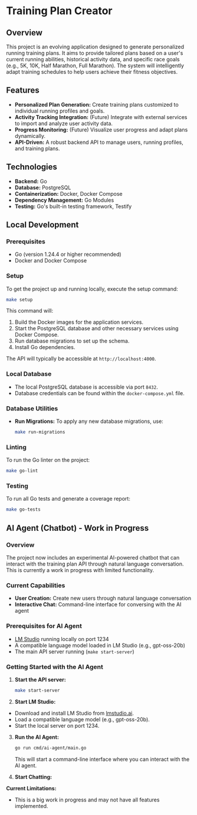 # Training Plan Creator

## Overview
This project is an evolving application designed to generate personalized running training plans. It aims to provide tailored plans based on a user's current running abilities, historical activity data, and specific race goals (e.g., 5K, 10K, Half Marathon, Full Marathon). The system will intelligently adapt training schedules to help users achieve their fitness objectives.

## Features
- **Personalized Plan Generation:** Create training plans customized to individual running profiles and goals.
- **Activity Tracking Integration:** (Future) Integrate with external services to import and analyze user activity data.
- **Progress Monitoring:** (Future) Visualize user progress and adapt plans dynamically.
- **API-Driven:** A robust backend API to manage users, running profiles, and training plans.

## Technologies
- **Backend:** Go
- **Database:** PostgreSQL
- **Containerization:** Docker, Docker Compose
- **Dependency Management:** Go Modules
- **Testing:** Go's built-in testing framework, Testify

## Local Development

### Prerequisites
- Go (version 1.24.4 or higher recommended)
- Docker and Docker Compose

### Setup
To get the project up and running locally, execute the setup command:
```bash
make setup
```
This command will:
1.  Build the Docker images for the application services.
2.  Start the PostgreSQL database and other necessary services using Docker Compose.
3.  Run database migrations to set up the schema.
4.  Install Go dependencies.

The API will typically be accessible at `http://localhost:4000`.

### Local Database
- The local PostgreSQL database is accessible via port `8432`.
- Database credentials can be found within the `docker-compose.yml` file.

### Database Utilities
- **Run Migrations:** To apply any new database migrations, use:
  ```bash
  make run-migrations
  ```

### Linting
To run the Go linter on the project:
```bash
make go-lint
```

### Testing
To run all Go tests and generate a coverage report:
```bash
make go-tests
```

## AI Agent (Chatbot) - Work in Progress

### Overview
The project now includes an experimental AI-powered chatbot that can interact with the training plan API through natural language conversation. This is currently a work in progress with limited functionality.

### Current Capabilities
- **User Creation:** Create new users through natural language conversation
- **Interactive Chat:** Command-line interface for conversing with the AI agent

### Prerequisites for AI Agent
- [LM Studio](https://lmstudio.ai/) running locally on port 1234
- A compatible language model loaded in LM Studio (e.g., gpt-oss-20b)
- The main API server running (`make start-server`)

### Getting Started with the AI Agent

1. **Start the API server:**
   ```bash
   make start-server
   ```
2. **Start LM Studio:**
- Download and install LM Studio from [lmstudio.ai](https://lmstudio.ai/).
- Load a compatible language model (e.g., gpt-oss-20b).
- Start the local server on port 1234.
3. **Run the AI Agent:**
   ```bash
   go run cmd/ai-agent/main.go
   ```
   This will start a command-line interface where you can interact with the AI agent.

4. **Start Chatting:**

**Current Limitations:**
- This is a big work in progress and may not have all features implemented.